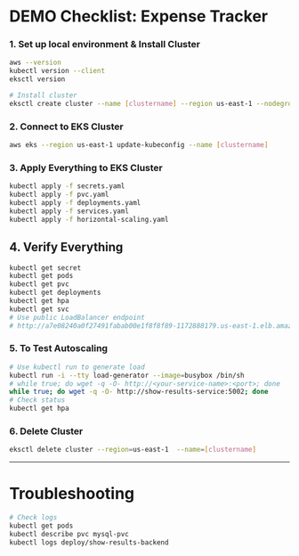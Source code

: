 # DEMO Checklist: Expense Tracker

### 1. Set up local environment & Install Cluster
```bash
aws --version
kubectl version --client
eksctl version

# Install cluster
eksctl create cluster --name [clustername] --region us-east-1 --nodegroup-name ng-1 --node-type t3.small --nodes 3 --nodes-min 1 --nodes-max 3 --managed
```

### 2. Connect to EKS Cluster
```sh
aws eks --region us-east-1 update-kubeconfig --name [clustername]
```

### 3. Apply Everything to EKS Cluster
```sh
kubectl apply -f secrets.yaml
kubectl apply -f pvc.yaml
kubectl apply -f deployments.yaml
kubectl apply -f services.yaml
kubectl apply -f horizontal-scaling.yaml
```

## 4. Verify Everything
```sh
kubectl get secret
kubectl get pods
kubectl get pvc
kubectl get deployments
kubectl get hpa
kubectl get svc
# Use public LoadBalancer endpoint
# http://a7e08240a0f27491fabab00e1f8f8f89-1172888179.us-east-1.elb.amazonaws.com:8080

```

### 5. To Test Autoscaling
```sh
# Use kubectl run to generate load
kubectl run -i --tty load-generator --image=busybox /bin/sh
# while true; do wget -q -O- http://<your-service-name>:<port>; done
while true; do wget -q -O- http://show-results-service:5002; done
# Check status
kubectl get hpa
```

### 6. Delete Cluster
```bash
eksctl delete cluster --region=us-east-1  --name=[clustername]
```
---
# Troubleshooting
```sh
# Check logs
kubectl get pods
kubectl describe pvc mysql-pvc
kubectl logs deploy/show-results-backend
```